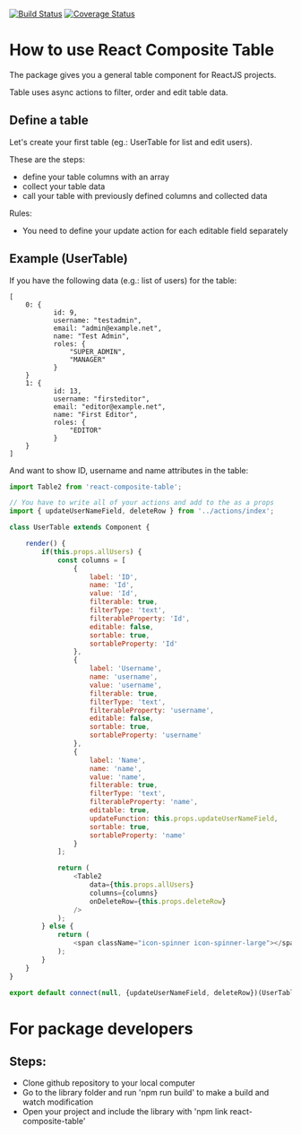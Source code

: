 [![Build Status](https://travis-ci.org/davidcsejtei/react-composite-table.svg?branch=master)](https://travis-ci.org/davidcsejtei/react-composite-table) [![Coverage Status](https://coveralls.io/repos/github/davidcsejtei/react-composite-table/badge.svg?branch=master)](https://coveralls.io/github/davidcsejtei/react-composite-table?branch=master)

# How to use React Composite Table

The package gives you a general table component for ReactJS projects.

Table uses async actions to filter, order and edit table data.

## Define a table

Let's create your first table (eg.: UserTable for list and edit users).

These are the steps:
- define your table columns with an array
- collect your table data
- call your table with previously defined columns and collected data

Rules:
- You need to define your update action for each editable field separately

## Example (UserTable)

If you have the following data (e.g.: list of users) for the table:

```
[
    0: {
           id: 9,
           username: "testadmin",
           email: "admin@example.net",
           name: "Test Admin",
           roles: {
               "SUPER_ADMIN",
               "MANAGER"
           }
    }
    1: {
           id: 13,
           username: "firsteditor",
           email: "editor@example.net",
           name: "First Editor",
           roles: {
               "EDITOR"
           }
    }
]

```

And want to show ID, username and name attributes in the table:

```javascript
import Table2 from 'react-composite-table';

// You have to write all of your actions and add to the as a props
import { updateUserNameField, deleteRow } from '../actions/index';

class UserTable extends Component {

    render() {
        if(this.props.allUsers) {
            const columns = [
                {
                    label: 'ID',
                    name: 'Id',
                    value: 'Id',
                    filterable: true,
                    filterType: 'text',
                    filterableProperty: 'Id',
                    editable: false,
                    sortable: true,
                    sortableProperty: 'Id'
                },
                {
                    label: 'Username',
                    name: 'username',
                    value: 'username',
                    filterable: true,
                    filterType: 'text',
                    filterableProperty: 'username',
                    editable: false,
                    sortable: true,
                    sortableProperty: 'username'
                },
                {
                    label: 'Name',
                    name: 'name',
                    value: 'name',
                    filterable: true,
                    filterType: 'text',
                    filterableProperty: 'name',
                    editable: true,
                    updateFunction: this.props.updateUserNameField,
                    sortable: true,
                    sortableProperty: 'name'
                }
            ];

            return (
                <Table2
                    data={this.props.allUsers}
                    columns={columns}
                    onDeleteRow={this.props.deleteRow}
                />
            );
        } else {
            return (
                <span className="icon-spinner icon-spinner-large"></span>
            );
        }
    }
}

export default connect(null, {updateUserNameField, deleteRow})(UserTable);
```

# For package developers

## Steps:
- Clone github repository to your local computer
- Go to the library folder and run 'npm run build' to make a build and watch modification
- Open your project and include the library with 'npm link react-composite-table'
